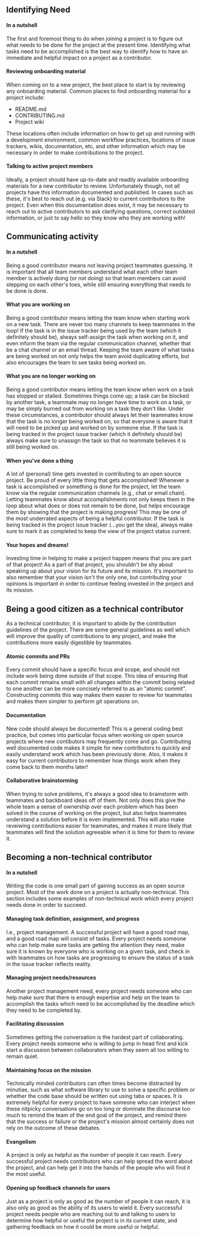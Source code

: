 ## Identifying Need

#### In a nutshell

The first and foremost thing to do when joining a project is to figure out what needs to be done
for the project at the present time. Identifying what tasks need to be accomplished is the best
way to identify how to have an immediate and helpful impact on a project as a contributor.

#### Reviewing onboarding material

When coming on to a new project, the best place to start is by reviewing any onboarding material.
Common places to find onboarding material for a project include:

- README.md
- CONTRIBUTING.md
- Project wiki

These locations often include information on how to get up and running with a development environment,
common workflow practices, locations of issue trackers, wikis, documentation, etc, and other information
which may be necessary in order to make contributions to the project.

#### Talking to active project members

Ideally, a project should have up-to-date and readily available onboarding materials for a new contributor
to review. Unfortunately though, not all projects have this information documented and published. In cases
such as these, it's best to reach out (e.g. via Slack) to current contributors to the project. Even when this documentation
does exist, it may be necessary to reach out to active contributors to ask clarifying questions,
correct outdated information, or just to say hello so they know who they are working with!

## Communicating activity

#### In a nutshell

Being a good contributor means not leaving project teammates guessing. It is important that all team members
understand what each other team member is actively doing (or not doing) so that team members can avoid stepping
on each other's toes, while still ensuring everything that needs to be done is done.

#### What you are working on

Being a good contributor means letting the team know when starting work on a new task. There are never too many channels
to keep teammates in the loop! If the task is in the issue tracker being used by the team (which it definitely should be),
always self-assign the task when working on it, and even inform the team via the regular communication channel, whether that
be a chat channel or an email thread. Keeping the team aware of what tasks are being worked on not only helps the team avoid
duplicating efforts, but also encourages the team to see tasks being worked on.

#### What you are no longer working on

Being a good contributor means letting the team know when work on a task has stopped or stalled. Sometimes things come up;
a task can be blocked by another task, a teammate may no longer have time to work on a task, or may be simply burned out from
working on a task they don't like. Under these circumstances, a contributor should always let their teammates know that the
task is no longer being worked on, so that everyone is aware that it will need to be picked up and worked on by someone else.
If the task is being tracked in the project issue tracker (which it definitely should be) always make sure to unassign the task
so that no teammate believes it is still being worked on.

#### When you've done a thing

A lot of (personal) time gets invested in contributing to an open source project. Be proud of every little thing that gets
accomplished! Whenever a task is accomplished or something is done for the project, let the team know via the regular communication
channels (e.g., chat or email chain). Letting teammates know about accomplishments not only keeps them in the loop about what does
or does not remain to be done, but helps encourage them by showing that the project is making progress! This may be one of the most
underrated aspects of being a helpful contributor. If the task is being tracked in the project issue tracker (...you get the idea),
always make sure to mark it as completed to keep the view of the project status current.

#### Your hopes and dreams!

Investing time in helping to make a project happen means that you are part of that project! As a part of that project, you shouldn't
be shy about speaking up about your vision for its future and its mission. It's important to also remember that your vision isn't the
only one, but contributing your opinions is important in order to continue feeling invested in the project and its mission.

## Being a good citizen as a technical contributor

As a technical contributor, it is important to abide by the contribution guidelines of the project. There are some general guidelines
as well which will improve the quality of contributions to any project, and make the contributions more easily digestible by teammates.

#### Atomic commits and PRs

Every commit should have a specific focus and scope, and should not include work being done outside of that scope. This idea of ensuring
that each commit remains small with all changes within the commit being related to one another can be more concisely referred to as
an "atomic commit". Constructing commits this way makes them easier to review for teammates and makes them simpler to perform git
operations on.

#### Documentation

New code should always be documented! This is a general coding best practice, but comes into particular focus when working on open source
projects where new contibutors may frequently come and go. Contributing well documented code makes it simple for new contributors to quickly
and easily understand work which has been previously done. Also, it makes it easy for current contributors to remember how things work
when they come back to them months later!

#### Collaborative brainstorming

When trying to solve problems, it's always a good idea to brainstorm with teammates and backboard ideas off of them. Not only does this
give the whole team a sense of ownership over each problem which has been solved in the course of working on the project, but also helps
teammates understand a solution before it is even implemented. This will also make reveiwing contributions easier for teammates, and makes
it more likely that teammates will find the solution agreeable when it is time for them to review it.

## Becoming a non-technical contributor

#### In a nutshell

Writing the code is one small part of gaining success as an open source project. Most of the work done on a project is actually non-technical.
This section includes some examples of non-technical work which every project needs done in order to succeed.

#### Managing task definition, assignment, and progress

I.e., project management. A successful project will have a good road map, and a good road map will consist of tasks. Every project needs
someone who can help make sure tasks are getting the attention they need, make sure it is known by everyone who is working on a given task,
and check in with teammates on how tasks are progressing to ensure the status of a task in the issue tracker reflects reality.

#### Managing project needs/resources

Another project management need, every project needs someone who can help make sure that there is enough expertise and help on the team
to accomplish the tasks which need to be accomplished by the deadline which they need to be completed by.

#### Facilitating discussion

Sometimes getting the conversation is the hardest part of collaborating. Every project needs someone who is willing to jump in head first
and kick start a discussion between collaborators when they seem all too willing to remain quiet.

#### Maintaining focus on the mission

Technically minded contributors can often times become distracted by minutiae, such as what software library to use to solve a specific problem
or whether the code base should be written out using tabs or spaces. It is extremely helpful for every project to have someone who can interject
when these nitpicky conversations go on too long or dominate the discourse too much to remind the team of the end goal of the project, and remind
them that the success or failure or the project's mission almost certainly does not rely on the outcome of these debates.

#### Evangelism

A project is only as helpful as the number of people it can reach. Every successful project needs contributors who can help spread the word about
the project, and can help get it into the hands of the people who will find it the most useful.

#### Opening up feedback channels for users

Just as a project is only as good as the number of people it can reach, it is also only as good as the ability of its users to wield it. Every
successful project needs people who are reaching out to and talking to users to determine how helpful or useful the project is in its current
state, and gathering feedback on how it could be more useful or helpful.
